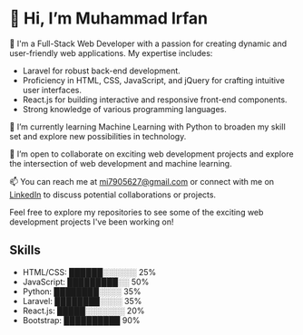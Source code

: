 # 👋 Hi, I’m Muhammad Irfan

👀 I'm a Full-Stack Web Developer with a passion for creating dynamic and user-friendly web applications. My expertise includes:

- Laravel for robust back-end development.
- Proficiency in HTML, CSS, JavaScript, and jQuery for crafting intuitive user interfaces.
- React.js for building interactive and responsive front-end components.
- Strong knowledge of various programming languages.

🌱 I’m currently learning Machine Learning with Python to broaden my skill set and explore new possibilities in technology.

💼 I’m open to collaborate on exciting web development projects and explore the intersection of web development and machine learning.

📫 You can reach me at mi7905627@gmail.com or connect with me on [LinkedIn](https://www.linkedin.com/in/muhammad-irfan-1130a1221/) to discuss potential collaborations or projects.

Feel free to explore my repositories to see some of the exciting web development projects I've been working on!

## Skills

- HTML/CSS: ██████░░░░░░ 25%
- JavaScript: █████████░░ 50%
- Python: ████████░░░░ 35%
- Laravel: ████████░░░░ 35%
- React.js: █████░░░░░░░ 20%
- Bootstrap: ██████████ 90%
